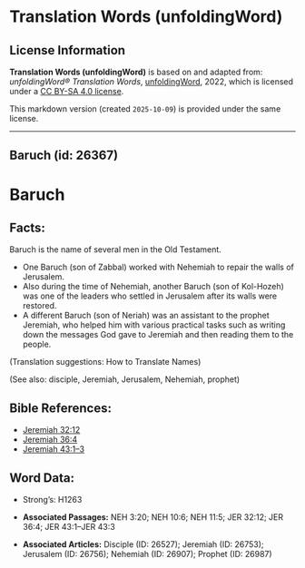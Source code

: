 # Translation Words (unfoldingWord)

## License Information

**Translation Words (unfoldingWord)** is based on and adapted from: _unfoldingWord® Translation Words_, [unfoldingWord](https://unfoldingword.org/utw), 2022, which is licensed under a [CC BY-SA 4.0 license](https://creativecommons.org/licenses/by-sa/4.0/legalcode.en).

This markdown version (created `2025-10-09`) is provided under the same license.



--------------------------------

## Baruch (id: 26367)

Baruch
======

Facts:
------

Baruch is the name of several men in the Old Testament.

* One Baruch (son of Zabbal) worked with Nehemiah to repair the walls of Jerusalem.
* Also during the time of Nehemiah, another Baruch (son of Kol\-Hozeh) was one of the leaders who settled in Jerusalem after its walls were restored.
* A different Baruch (son of Neriah) was an assistant to the prophet Jeremiah, who helped him with various practical tasks such as writing down the messages God gave to Jeremiah and then reading them to the people.

(Translation suggestions: How to Translate Names)

(See also: disciple, Jeremiah, Jerusalem, Nehemiah, prophet)

Bible References:
-----------------

* [Jeremiah 32:12](https://ref.ly/Jer32:12)
* [Jeremiah 36:4](https://ref.ly/Jer36:4)
* [Jeremiah 43:1–3](https://ref.ly/Jer43:1-Jer43:3)

Word Data:
----------

* Strong’s: H1263

* **Associated Passages:** NEH 3:20; NEH 10:6; NEH 11:5; JER 32:12; JER 36:4; JER 43:1–JER 43:3
* **Associated Articles:** Disciple (ID: 26527); Jeremiah (ID: 26753); Jerusalem (ID: 26756); Nehemiah (ID: 26907); Prophet (ID: 26987)


